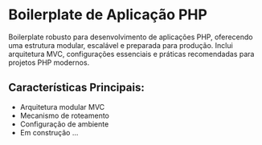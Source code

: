 # Boilerplate de Aplicação PHP

Boilerplate robusto para desenvolvimento de aplicações PHP, oferecendo uma estrutura modular, escalável e preparada para produção. Inclui arquitetura MVC, configurações essenciais e práticas recomendadas para projetos PHP modernos.

## Características Principais:
- Arquitetura modular MVC
- Mecanismo de roteamento
- Configuração de ambiente
- Em construção ...
